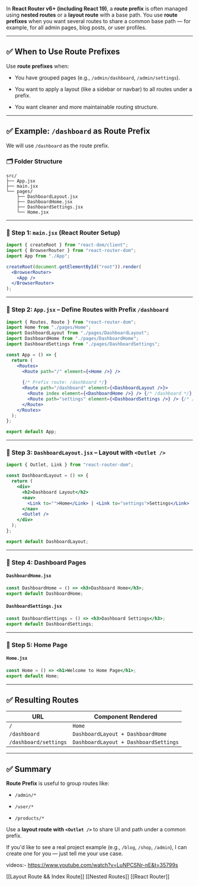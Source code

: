 In **React Router v6+ (including React 19)**, a **route prefix** is often managed using **nested routes** or a **layout route** with a base path. You use **route prefixes** when you want several routes to share a common base path — for example, for all admin pages, blog posts, or user profiles.

---

## ✅ When to Use Route Prefixes

Use **route prefixes** when:

- You have grouped pages (e.g., `/admin/dashboard`, `/admin/settings`).
    
- You want to apply a layout (like a sidebar or navbar) to all routes under a prefix.
    
- You want cleaner and more maintainable routing structure.
    

---

## ✅ Example: `/dashboard` as Route Prefix

We will use `/dashboard` as the route prefix.

### 🗂️ Folder Structure

```
src/
├── App.jsx
├── main.jsx
└── pages/
    ├── DashboardLayout.jsx
    ├── DashboardHome.jsx
    ├── DashboardSettings.jsx
    └── Home.jsx
```

---

### 🔧 Step 1: `main.jsx` (React Router Setup)

```jsx
import { createRoot } from "react-dom/client";
import { BrowserRouter } from "react-router-dom";
import App from "./App";

createRoot(document.getElementById("root")).render(
  <BrowserRouter>
    <App />
  </BrowserRouter>
);
```

---

### 🔧 Step 2: `App.jsx` – Define Routes with Prefix `/dashboard`

```jsx
import { Routes, Route } from "react-router-dom";
import Home from "./pages/Home";
import DashboardLayout from "./pages/DashboardLayout";
import DashboardHome from "./pages/DashboardHome";
import DashboardSettings from "./pages/DashboardSettings";

const App = () => {
  return (
    <Routes>
      <Route path="/" element={<Home />} />
      
      {/* Prefix route: /dashboard */}
      <Route path="/dashboard" element={<DashboardLayout />}>
        <Route index element={<DashboardHome />} /> {/* /dashboard */}
        <Route path="settings" element={<DashboardSettings />} /> {/* /dashboard/settings */}
      </Route>
    </Routes>
  );
};

export default App;
```

---

### 🔧 Step 3: `DashboardLayout.jsx` – Layout with `<Outlet />`

```jsx
import { Outlet, Link } from "react-router-dom";

const DashboardLayout = () => {
  return (
    <div>
      <h2>Dashboard Layout</h2>
      <nav>
        <Link to="">Home</Link> | <Link to="settings">Settings</Link>
      </nav>
      <Outlet />
    </div>
  );
};

export default DashboardLayout;
```

---

### 🔧 Step 4: Dashboard Pages

#### `DashboardHome.jsx`

```jsx
const DashboardHome = () => <h3>Dashboard Home</h3>;
export default DashboardHome;
```

#### `DashboardSettings.jsx`

```jsx
const DashboardSettings = () => <h3>Dashboard Settings</h3>;
export default DashboardSettings;
```

---

### 🔧 Step 5: Home Page

#### `Home.jsx`

```jsx
const Home = () => <h1>Welcome to Home Page</h1>;
export default Home;
```

---

## ✅ Resulting Routes

|URL|Component Rendered|
|---|---|
|`/`|`Home`|
|`/dashboard`|`DashboardLayout + DashboardHome`|
|`/dashboard/settings`|`DashboardLayout + DashboardSettings`|

---

## ✅ Summary

**Route Prefix** is useful to group routes like:

- `/admin/*`
    
- `/user/*`
    
- `/products/*`
    

Use a **layout route with `<Outlet />`** to share UI and path under a common prefix.

If you'd like to see a real project example (e.g., `/blog`, `/shop`, `/admin`), I can create one for you — just tell me your use case.

videos:-
https://www.youtube.com/watch?v=LuNPCSNr-nE&t=35799s

[[Layout Route && Index Route]]
[[Nested Routes]]
[[React Router]]
